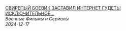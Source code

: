<!--2024-12-17 12:00:18-->
<div class="yb">
  <a class="nodecor" href="/posts.html?filmy/svirepyj_boevik_zastavil_internet_gudet_iskljuchitelnoe_kinosoldatik">
    <img class="preview" data-videoid="7Vgsn7Qix2o" src="https://i4.ytimg.com/vi/7Vgsn7Qix2o/hqdefault.jpg" align="middle" alt="">
  </a>
  <div class="inlbl text">
    <a class="nodecor" href="/posts.html?filmy/svirepyj_boevik_zastavil_internet_gudet_iskljuchitelnoe_kinosoldatik">СВИРЕПЫЙ БОЕВИК ЗАСТАВИЛ ИНТЕРНЕТ ГУДЕТЬ! ИСКЛЮЧИТЕЛЬНОЕ...</a><br>
    <i class="smaller2">Военные Фильмы и Сериалы</i><br>
    <i class="smaller3">2024-12-17</i>
  </div>
</div>
